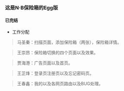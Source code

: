 ### 这是N·B保险箱的Egg版  
 

#### 已完结
 

* 工作分配 
> 马圣秦：扫描页面，添加保险箱（两张），保险箱详情。 
 
> 王崇昂：保险箱切换的四个页面以及效果。 
 
> 贾海港：广告页面以及首页。 
 
> 王芷烽：登录页注册页以及忘记密码页。 
 
> 王春鑫：我的以及各网页路由以及BUG处理。
 